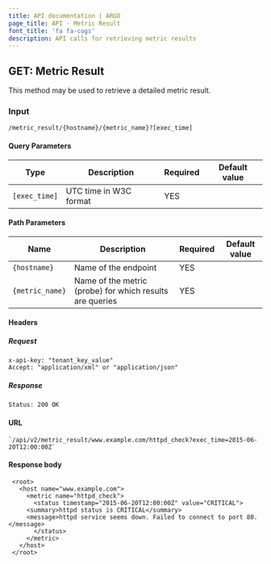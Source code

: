 ```yaml
---
title: API documentation | ARGO
page_title: API - Metric Result
font_title: 'fa fa-cogs'
description: API calls for retrieving metric results
---
```



## GET: Metric Result

This method may be used to retrieve a detailed metric result.

### Input

	/metric_result/{hostname}/{metric_name}?[exec_time]

#### Query Parameters

Type            | Description             | Required | Default value
--------------- | ----------------------- | -------- | -------------
`[exec_time]`   | UTC time in W3C format  | YES      |

#### Path Parameters

Name             | Description                                              | Required | Default value
---------------- | -------------------------------------------------------- | -------- | -------------
`{hostname}`     | Name of the endpoint                                     | YES      |
`{metric_name}`  | Name of the metric (probe) for which results are queries | YES      |


#### Headers

##### Request

	x-api-key: "tenant_key_value"
	Accept: "application/xml" or "application/json"

##### Response

```
Status: 200 OK
```

#### URL

	`/api/v2/metric_result/www.example.com/httpd_check?exec_time=2015-06-20T12:00:00Z`


#### Response body

	 <root>
	   <host name="www.example.com">
	     <metric name="httpd_check">
	       <status timestamp="2015-06-20T12:00:00Z" value="CRITICAL">
		 <summary>httpd status is CRITICAL</summary>
		 <message>httpd service seems down. Failed to connect to port 80.</message>
	       </status>
	     </metric>
	   </host>
	 </root>

